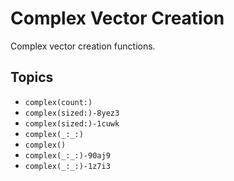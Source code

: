# Complex Vector Creation

Complex vector creation functions.

## Topics

- ``complex(count:)``
- ``complex(sized:)-8yez3``
- ``complex(sized:)-1cuwk``
- ``complex(_:_:)``
- ``complex()``
- ``complex(_:_:)-90aj9``
- ``complex(_:_:)-1z7i3``

